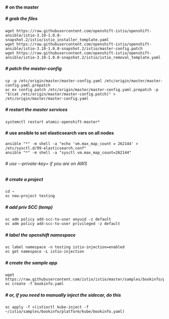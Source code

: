 #### # on the master
##### # grab the files
```
wget https://raw.githubusercontent.com/openshift-istio/openshift-ansible/istio-3.10-1.0.0-snapshot.2/istio/istio_installer_template.yaml
wget https://raw.githubusercontent.com/openshift-istio/openshift-ansible/istio-3.10-1.0.0-snapshot.2/istio/master-config.patch
wget https://raw.githubusercontent.com/openshift-istio/openshift-ansible/istio-3.10-1.0.0-snapshot.2/istio/istio_removal_template.yaml
```
##### # patch the master-config
```
cp -p /etc/origin/master/master-config.yaml /etc/origin/master/master-config.yaml.prepatch
oc ex config patch /etc/origin/master/master-config.yaml.prepatch -p "$(cat /etc/origin/master/master-config.patch)" > /etc/origin/master/master-config.yaml
```
##### # restart the master services
```
systemctl restart atomic-openshift-master*
```
#### # use ansible to set elasticsearch vars on all nodes
```
ansible "*" -m shell -a "echo 'vm.max_map_count = 262144' > /etc/sysctl.d/99-elasticsearch.conf"
ansible "*" -m shell -a "sysctl vm.max_map_count=262144"
```
###### # use --private-key= if you are on AWS
##### # create a project
```
cd ~
oc new-project testing
```
##### # add priv SCC (temp)
```
oc adm policy add-scc-to-user anyuid -z default
oc adm policy add-scc-to-user privileged -z default
```
##### # label the openshift namespace 
```
oc label namespace -n testing istio-injection=enabled
oc get namespace -L istio-injection
```
##### # create the sample app
```
wget https://raw.githubusercontent.com/istio/istio/master/samples/bookinfo/platform/kube/bookinfo.yaml
oc create -f bookinfo.yaml
```
##### # or, if you need to manually inject the sidecar, do this
```
oc apply -f <(istioctl kube-inject -f ~/istio/samples/bookinfo/platform/kube/bookinfo.yaml)
```
